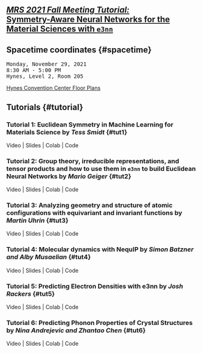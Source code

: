 ## [<i>MRS 2021 Fall Meeting Tutorial:</i>](https://www.mrs.org/meetings-events/fall-meetings-exhibits/2021-mrs-fall-meeting) <br> [Symmetry-Aware Neural Networks for the Material Sciences with `e3nn`](https://www.mrs.org/meetings-events/fall-meetings-exhibits/2021-mrs-fall-meeting/call-for-papers/tutorial-sessions-detail/2021_mrs_fall_meeting/eq04/tutorial-eq04-) 

## Spacetime coordinates {#spacetime}

<pre>
Monday, November 29, 2021
8:30 AM - 5:00 PM
Hynes, Level 2, Room 205
</pre>
[Hynes Convention Center Floor Plans](https://www.signatureboston.com/hynes/floor-plans-and-specs)

## Tutorials {#tutorial}

### Tutorial 1: Euclidean Symmetry in Machine Learning for Materials Science by <i>Tess Smidt</i> {#tut1}
Video | Slides | Colab | Code

### Tutorial 2: Group theory, irreducible representations, and tensor products and how to use them in `e3nn` to build Euclidean Neural Networks by <i>Mario Geiger</i> {#tut2}
Video | Slides | Colab | Code

### Tutorial 3: Analyzing geometry and structure of atomic configurations with equivariant and invariant functions by <i>Martin Uhrin</i> {#tut3}
Video | Slides | Colab | Code

### Tutorial 4: Molecular dynamics with NequIP by <i>Simon Batzner and Alby Musaelian</i> {#tut4}
Video | Slides | Colab | Code

### Tutorial 5: Predicting Electron Densities with e3nn by <i>Josh Rackers</i> {#tut5}
Video | Slides | Colab | Code

### Tutorial 6: Predicting Phonon Properties of Crystal Structures by <i>Nina Andrejevic and Zhantao Chen</i> {#tut6}
Video | Slides | Colab | Code

